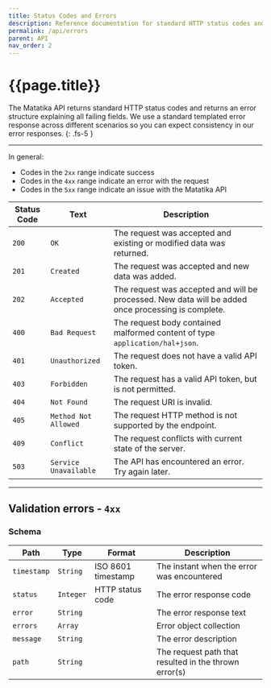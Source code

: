 ```yaml
---
title: Status Codes and Errors
description: Reference documentation for standard HTTP status codes and error structures returned from the Matatika API
permalink: /api/errors
parent: API
nav_order: 2
---
```


# {{page.title}}

The Matatika API returns standard HTTP status codes and returns an error structure explaining all failing fields.  We use a standard templated error response across different scenarios so you can expect consistency in our error responses.
{: .fs-5 }

---

In general:
- Codes in the `2xx` range indicate success
- Codes in the `4xx` range indicate an error with the request
- Codes in the `5xx` range indicate an issue with the Matatika API

Status Code | Text | Description
----------- | ---- | -----------
`200` | `OK` | The request was accepted and existing or modified data was returned.
`201` | `Created` | The request was accepted and new data was added.
`202` | `Accepted` | The request was accepted and will be processed. New data will be added once processing is complete.
`400` | `Bad Request` | The request body contained malformed content of type `application/hal+json`.
`401` | `Unauthorized` | The request does not have a valid API token.
`403` | `Forbidden` | The request has a valid API token, but is not permitted.
`404` | `Not Found` | The request URI is invalid.
`405` | `Method Not Allowed` | The request HTTP method is not supported by the endpoint.
`409` | `Conflict` | The request conflicts with current state of the server.
`503` | `Service Unavailable`| The API has encountered an error. Try again later.

---

## Validation errors - `4xx`
### Schema

Path | Type | Format | Description
---- | ---- | ------ | -----------
`timestamp` | `String` | ISO 8601 timestamp | The instant when the error was encountered
`status` | `Integer` | HTTP status code | The error response code
`error` | `String` | | The error response text
`errors` | `Array` | | Error object collection
`message` | `String` | | The error description
`path` | `String` | | The request path that resulted in the thrown error(s)
